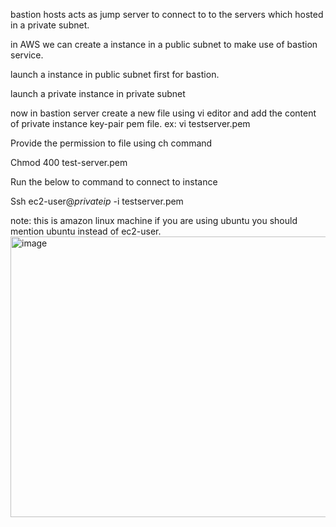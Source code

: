 bastion hosts acts as jump server to connect to to the servers which hosted in a private subnet.

in AWS we can create a instance in a public subnet to make use of bastion service.

launch a instance in public subnet first for bastion.

launch a private instance in private subnet

now in bastion server create a new file using vi editor and add the content of private instance key-pair pem file.
ex: vi testserver.pem

Provide the permission to file using ch command

Chmod 400 test-server.pem

Run the below to command to connect to instance
 
Ssh ec2-user@$privateip$ -i testserver.pem

note: this is amazon linux machine if you are using ubuntu you should mention ubuntu instead of ec2-user.
<img width="907" height="449" alt="image" src="https://github.com/user-attachments/assets/7b6e51fa-1ddd-4d7e-ae8a-33086342aa51" />
